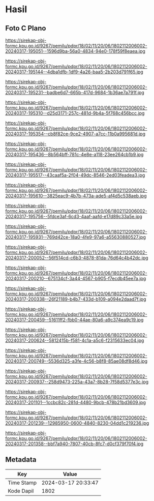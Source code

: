 # Hasil

## Foto C Plano

https://sirekap-obj-formc.kpu.go.id/9267/pemilu/pdpr/18/02/11/20/06/1802112006002-20240317-195051--1596d9ba-56a0-4834-94e0-178f59f8eaea.jpg

https://sirekap-obj-formc.kpu.go.id/9267/pemilu/pdpr/18/02/11/20/06/1802112006002-20240317-195144--4dba1dfb-1df9-4a26-baa5-2b203d791f65.jpg

https://sirekap-obj-formc.kpu.go.id/9267/pemilu/pdpr/18/02/11/20/06/1802112006002-20240317-195231--badbe6d7-665b-417d-9684-1b36ae7a791f.jpg

https://sirekap-obj-formc.kpu.go.id/9267/pemilu/pdpr/18/02/11/20/06/1802112006002-20240317-195310--d25d3171-257c-481d-9b4a-5f768c456bcc.jpg

https://sirekap-obj-formc.kpu.go.id/9267/pemilu/pdpr/18/02/11/20/06/1802112006002-20240317-195354--cb8f82ce-9ce2-4907-a7cc-11b0a995681d.jpg

https://sirekap-obj-formc.kpu.go.id/9267/pemilu/pdpr/18/02/11/20/06/1802112006002-20240317-195436--8b564bff-781c-4e8e-a118-23ee264cb1b9.jpg

https://sirekap-obj-formc.kpu.go.id/9267/pemilu/pdpr/18/02/11/20/06/1802112006002-20240317-195517--43caaf5a-2f04-49dc-8546-2ed03feadea3.jpg

https://sirekap-obj-formc.kpu.go.id/9267/pemilu/pdpr/18/02/11/20/06/1802112006002-20240317-195610--3825eac9-4b7b-473a-ade5-af4d5c538aeb.jpg

https://sirekap-obj-formc.kpu.go.id/9267/pemilu/pdpr/18/02/11/20/06/1802112006002-20240317-195756--5fdce3af-6cd3-4aaf-aafd-e17d89c33a5e.jpg

https://sirekap-obj-formc.kpu.go.id/9267/pemilu/pdpr/18/02/11/20/06/1802112006002-20240317-195931--769d42ce-18a0-4fe9-97a6-a55630880527.jpg

https://sirekap-obj-formc.kpu.go.id/9267/pemilu/pdpr/18/02/11/20/06/1802112006002-20240317-200052--56f514cd-c6b3-4878-81da-76d64c4b42dc.jpg

https://sirekap-obj-formc.kpu.go.id/9267/pemilu/pdpr/18/02/11/20/06/1802112006002-20240317-200210--675134cf-3a44-4567-b905-f7ecdb45ee7a.jpg

https://sirekap-obj-formc.kpu.go.id/9267/pemilu/pdpr/18/02/11/20/06/1802112006002-20240317-200338--26f21189-b4b7-433d-b109-a094e2daad7f.jpg

https://sirekap-obj-formc.kpu.go.id/9267/pemilu/pdpr/18/02/11/20/06/1802112006002-20240317-200459--51611ff2-fbb0-44ae-80a6-a9c374ea9c19.jpg

https://sirekap-obj-formc.kpu.go.id/9267/pemilu/pdpr/18/02/11/20/06/1802112006002-20240317-200624--5812415b-f581-4c1a-a5c6-f2315633ec04.jpg

https://sirekap-obj-formc.kpu.go.id/9267/pemilu/pdpr/18/02/11/20/06/1802112006002-20240317-200749--5536d325-a3fe-4c56-b8f8-85ae08df8d46.jpg

https://sirekap-obj-formc.kpu.go.id/9267/pemilu/pdpr/18/02/11/20/06/1802112006002-20240317-200937--258d9473-225a-43a7-8b28-7f58d5377e3c.jpg

https://sirekap-obj-formc.kpu.go.id/9267/pemilu/pdpr/18/02/11/20/06/1802112006002-20240317-201101--1ccbc82c-281d-4480-9bcb-478b21bd3609.jpg

https://sirekap-obj-formc.kpu.go.id/9267/pemilu/pdpr/18/02/11/20/06/1802112006002-20240317-201239--12985950-0600-4840-8230-04dd1c219236.jpg

https://sirekap-obj-formc.kpu.go.id/9267/pemilu/pdpr/18/02/11/20/06/1802112006002-20240317-201358--bbf7a940-7807-40cb-8fc7-d0cf379f70f4.jpg


## Metadata

| Key        | Value               |
| ---------- | ------------------- |
| Time Stamp | 2024-03-17 20:33:47 |
| Kode Dapil | 1802                |



